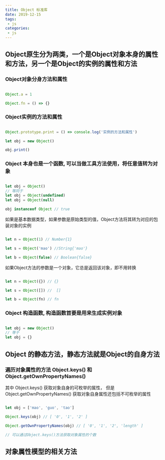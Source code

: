 ```yaml
---
title: Object 标准库
date: 2019-12-15
tags:
 - js
categories:
 - js
---
```


## Object原生分为两类，一个是Object对象本身的属性和方法，另一个是Object的实例的属性和方法

### Object对象分身方法和属性

``` js

Object.a = 1

Object.fn = () => {}

```

### Object实例的方法和属性

``` js

Object.prototype.print = () => console.log('实例的方法和属性')

let obj = new Object()

obj.print()


```

### Object 本身也是一个函数, 可以当做工具方法使用，将任意值转为对象

``` js

let obj = Object()
// 等同于
let obj = Object(undefined)
let obj = Object(null)

obj instanceof Object // true

```

如果是基本数据类型，如果参数是原始类型的值，Object方法将其转为对应的包装对象的实例

``` js

let n = Object(1) // Number{1}

let s = Object('mao') //String{'mao'}

let b = Object(false) // Boolean{false}

```

如果Object方法的参数是一个对象，它总是返回该对象，即不用转换

``` js

let n = Object({}) // {}

let s = Object([]) //  []

let b = Object(fn) // fn

```

### Object 构造函数, 构造函数首要是用来生成实例对象

``` js

let obj = new Object()
// 等于
let obj = {}

```

## Object 的静态方法，静态方法就是Object的自身方法

### 遍历对象属性的方法 Object.keys() 和 Object.getOwnPropertyNames()

其中 Object.keys() 获取对象自身的可枚举的属性， 但是Object.getOwnPropertyNames() 获取对象自身属性还包括不可枚举的属性

``` js

let obj = ['mao', 'guo', 'tao']

Object.keys(obj) // [ '0', '1', '2' ]

Object.getOwnPropertyNames(obj) // [ '0', '1', '2', 'length' ]

// 可以通过Object.keys()方法获取对象属性的个数

```

## 对象属性模型的相关方法 